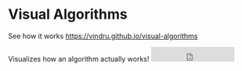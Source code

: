 # Visual Algorithms 
See how it works https://vindru.github.io/visual-algorithms

Visualizes how an algorithm actually works! <iframe src="https://ghbtns.com/github-btn.html?user=vindru&repo=visual-algorithms&type=star&count=true&size=large" frameborder="0" scrolling="0" width="170" height="30" title="GitHub"></iframe>

